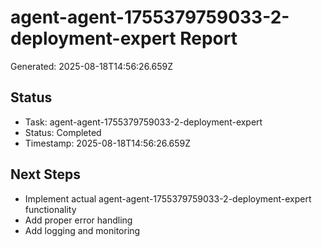 # agent-agent-1755379759033-2-deployment-expert Report

Generated: 2025-08-18T14:56:26.659Z

## Status
- Task: agent-agent-1755379759033-2-deployment-expert
- Status: Completed
- Timestamp: 2025-08-18T14:56:26.659Z

## Next Steps
- Implement actual agent-agent-1755379759033-2-deployment-expert functionality
- Add proper error handling
- Add logging and monitoring
